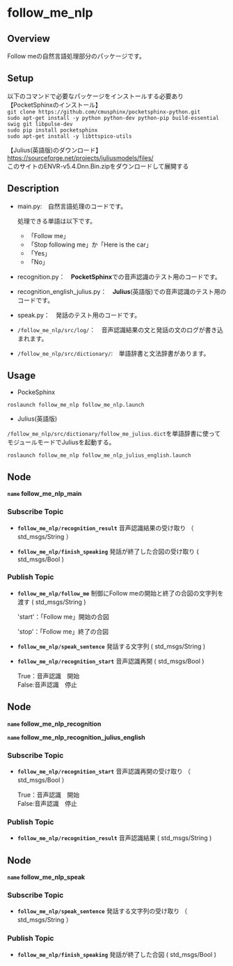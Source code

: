 # follow_me_nlp
## Overview
Follow meの自然言語処理部分のパッケージです。

## Setup
以下のコマンドで必要なパッケージをインストールする必要あり  
【PocketSphinxのインストール】  
`git clone https://github.com/cmusphinx/pocketsphinx-python.git`  
`sudo apt-get install -y python python-dev python-pip build-essential swig git libpulse-dev`  
`sudo pip install pocketsphinx`  
`sudo apt-get install -y libttspico-utils`   

【Julius(英語版)のダウンロード】  
https://sourceforge.net/projects/juliusmodels/files/  
このサイトのENVR-v5.4.Dnn.Bin.zipをダウンロードして展開する  

## Description
* main.py:　自然言語処理のコードです。

	処理できる単語は以下です。

	* 「Follow me」
	* 「Stop following me」か「Here is the car」
	* 「Yes」
	* 「No」

* recognition.py：　**PocketSphinx**での音声認識のテスト用のコードです。

* recognition_english_julius.py：　**Julius**(英語版)での音声認識のテスト用のコードです。

* speak.py：　発話のテスト用のコードです。

* `/follow_me_nlp/src/log/`：　音声認識結果の文と発話の文のログが書き込まれます。

* `/follow_me_nlp/src/dictionary/`:　単語辞書と文法辞書があります。

## Usage
* PockeSphinx

```
roslaunch follow_me_nlp follow_me_nlp.launch
```



* Julius(英語版)


`/follow_me_nlp/src/dictionary/follow_me_julius.dict`を単語辞書に使ってモジュールモードでJuliusを起動する。  

```
roslaunch follow_me_nlp follow_me_nlp_julius_english.launch
````


## Node
**`name` follow_me_nlp_main**

### Subscribe Topic

* **`follow_me_nlp/recognition_result`** 音声認識結果の受け取り （ std_msgs/String ）

* **`follow_me_nlp/finish_speaking`** 発話が終了した合図の受け取り ( std_msgs/Bool )

### Publish Topic

* **`follow_me_nlp/follow_me`** 制御にFollow meの開始と終了の合図の文字列を渡す ( std_msgs/String )

	'start'：「Follow me」開始の合図

	'stop'：「Follow me」終了の合図

* **`follow_me_nlp/speak_sentence`** 発話する文字列 ( std_msgs/String )

* **`follow_me_nlp/recognition_start`** 音声認識再開 ( std_msgs/Bool )

	True：音声認識　開始  
	False:音声認識　停止

## Node
**`name` follow_me_nlp_recognition**

**`name` follow_me_nlp_recognition_julius_english**

### Subscribe Topic

* **`follow_me_nlp/recognition_start`** 音声認識再開の受け取り （ std_msgs/Bool ）

	True：音声認識　開始  
	False:音声認識　停止

### Publish Topic

* **`follow_me_nlp/recognition_result`** 音声認識結果 ( std_msgs/String )

## Node
**`name` follow_me_nlp_speak**

### Subscribe Topic

* **`follow_me_nlp/speak_sentence`** 発話する文字列の受け取り （ std_msgs/String ）

### Publish Topic

* **`follow_me_nlp/finish_speaking`** 発話が終了した合図 ( std_msgs/Bool )
